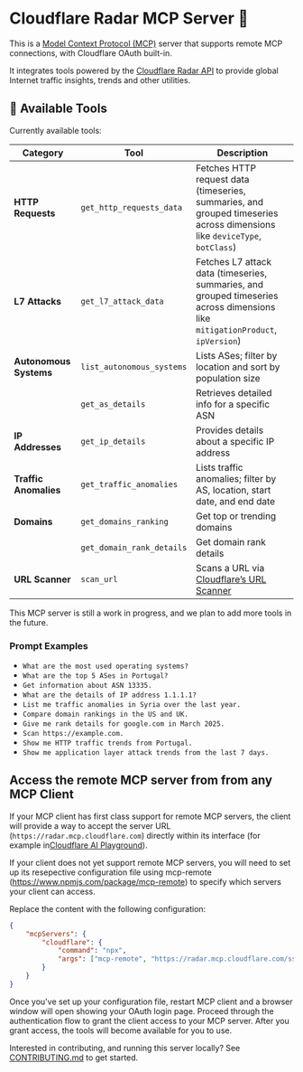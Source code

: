 # Cloudflare Radar MCP Server 📡

This is a [Model Context Protocol (MCP)](https://modelcontextprotocol.io/introduction) server that supports remote MCP
connections, with Cloudflare OAuth built-in.

It integrates tools powered by the [Cloudflare Radar API](https://developers.cloudflare.com/radar/) to provide global
Internet traffic insights, trends and other utilities.

## 🔨 Available Tools

Currently available tools:

| **Category**           | **Tool**                  | **Description**                                                                                                                |
| ---------------------- | ------------------------- | ------------------------------------------------------------------------------------------------------------------------------ |
| **HTTP Requests**      | `get_http_requests_data`  | Fetches HTTP request data (timeseries, summaries, and grouped timeseries across dimensions like `deviceType`, `botClass`)      |
| **L7 Attacks**         | `get_l7_attack_data`      | Fetches L7 attack data (timeseries, summaries, and grouped timeseries across dimensions like `mitigationProduct`, `ipVersion`) |
| **Autonomous Systems** | `list_autonomous_systems` | Lists ASes; filter by location and sort by population size                                                                     |
|                        | `get_as_details`          | Retrieves detailed info for a specific ASN                                                                                     |
| **IP Addresses**       | `get_ip_details`          | Provides details about a specific IP address                                                                                   |
| **Traffic Anomalies**  | `get_traffic_anomalies`   | Lists traffic anomalies; filter by AS, location, start date, and end date                                                      |
| **Domains**            | `get_domains_ranking`     | Get top or trending domains                                                                                                    |
|                        | `get_domain_rank_details` | Get domain rank details                                                                                                        |
| **URL Scanner**        | `scan_url`                | Scans a URL via [Cloudflare’s URL Scanner](https://developers.cloudflare.com/radar/investigate/url-scanner/)                   |

This MCP server is still a work in progress, and we plan to add more tools in the future.

### Prompt Examples

- `What are the most used operating systems?`
- `What are the top 5 ASes in Portugal?`
- `Get information about ASN 13335.`
- `What are the details of IP address 1.1.1.1?`
- `List me traffic anomalies in Syria over the last year.`
- `Compare domain rankings in the US and UK.`
- `Give me rank details for google.com in March 2025.`
- `Scan https://example.com.`
- `Show me HTTP traffic trends from Portugal.`
- `Show me application layer attack trends from the last 7 days.`

## Access the remote MCP server from from any MCP Client

If your MCP client has first class support for remote MCP servers, the client will provide a way to accept the server URL (`https://radar.mcp.cloudflare.com`) directly within its interface (for example in[Cloudflare AI Playground](https://playground.ai.cloudflare.com/)).

If your client does not yet support remote MCP servers, you will need to set up its resepective configuration file using mcp-remote (https://www.npmjs.com/package/mcp-remote) to specify which servers your client can access.

Replace the content with the following configuration:

```json
{
	"mcpServers": {
		"cloudflare": {
			"command": "npx",
			"args": ["mcp-remote", "https://radar.mcp.cloudflare.com/sse"]
		}
	}
}
```

Once you've set up your configuration file, restart MCP client and a browser window will open showing your OAuth login page. Proceed through the authentication flow to grant the client access to your MCP server. After you grant access, the tools will become available for you to use.

Interested in contributing, and running this server locally? See [CONTRIBUTING.md](CONTRIBUTING.md) to get started.
